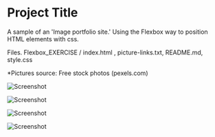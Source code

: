 # Project Title

A sample of an 'Image portfolio site.'
Using the Flexbox way to position HTML elements with css.

Files.
Flexbox_EXERCISE / index.html , picture-links.txt, README.md, style.css

*Pictures source: Free stock photos (pexels.com)

![Screenshot](../assets/ScreenShot1.png?raw=true)

![Screenshot](../assets/ScreenShot2.png?raw=true)

![Screenshot](../assets/ScreenShot3.png?raw=true)

![Screenshot](../assets/ScreenShot4.png?raw=true)
